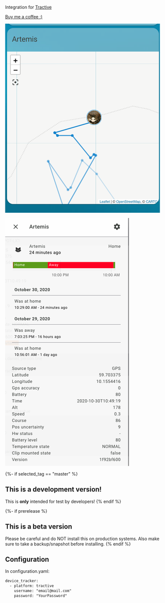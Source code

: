 Integration for [Tractive](https://tractive.com/r/SI54Wd)

[Buy me a coffee :)](http://paypal.me/dahoiv)

![imgage](/img2.png)

![imgage](/img1.png)


{%- if selected_tag == "master" %}
## This is a development version!
This is **only** intended for test by developers!
{% endif %}

{%- if prerelease %}
## This is a beta version
Please be careful and do NOT install this on production systems. Also make sure to take a backup/snapshot before installing.
{% endif %}

## Configuration 

In configuration.yaml:

```
device_tracker:
  - platform: tractive
    username: "email@mail.com"
    password: "YourPassword"
```
